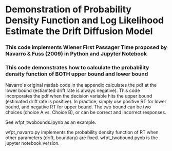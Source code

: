 # Demonstration of Probability Density Function and Log Likelihood Estimate the Drift Diffusion Model
### This code implements Wiener First Passager Time proposed by Navarro & Fuss (2009) in Python and Jupyter Notebook
### This code demonstrates how to calculate the probability density function of BOTH upper bound and lower bound 

Navarro's original matlab code in the appendix calculates the pdf at the lower bound (estiamted drift rate is always negative).
This code incorporates the pdf when the decision variable hits the upper bound (estimated drift rate is positive). In practice, simply use positive RT for lower bound, and negative RT for upper bound. The two bound can be two choices (choice A vs. Choice B), or can be correct and incorrect responses. 

See wfpt_twobounds.ipynb as an example. 


wfpt_navarro.py implements the probability density function of RT when other parameters (drift, boundary) are fixed.
wfpt_twobound.pynb is the jupyter notebook version.
